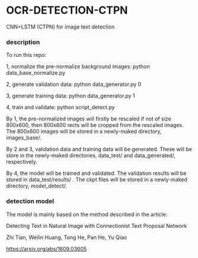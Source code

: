 # OCR-DETECTION-CTPN
  
  
CNN+LSTM (CTPN) for image text detection
  
  
### description
  
To run this repo:
  
1, normalize the pre-normalize background images: python data_base_normalize.py
  
2, generate validation data: python data_generator.py 0
  
3, generate training data: python data_generator.py 1
  
4, train and validate: python script_detect.py
  
  
By 1, the pre-normalized images will firstly be rescaled if not of size 800x600, then 800x600 rects will be cropped from the rescaled images. The 800x600 images will be stored in a newly-maked directory, images_base/.
  
By 2 and 3, validation data and training data will be generated. These will be store in the newly-maked directories, data_test/ and data_generated/, respectively.
  
By 4, the model will be trained and validated. The validation results will be stored in data_test/results/ . The ckpt files will be stored in a newly-maked directory, model_detect/.



### detection model
  
The model is mainly based on the method described in the article:
  
Detecting Text in Natural Image with Connectionist Text Proposal Network
  
Zhi Tian, Weilin Huang, Tong He, Pan He, Yu Qiao
  
https://arxiv.org/abs/1609.03605





